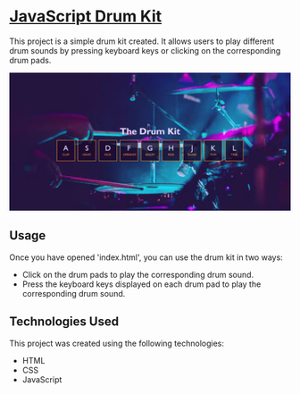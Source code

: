 # [JavaScript Drum Kit](https://rm-javascriptdrumkit.netlify.app/)

This project is a simple drum kit created. It allows users to play different drum sounds by pressing keyboard keys or clicking on the corresponding drum pads.

![App Screenshot](./img/screenshot.png)

## Usage

Once you have opened 'index.html', you can use the drum kit in two ways:

- Click on the drum pads to play the corresponding drum sound.
- Press the keyboard keys displayed on each drum pad to play the corresponding drum sound.

## Technologies Used

This project was created using the following technologies:

- HTML
- CSS
- JavaScript
